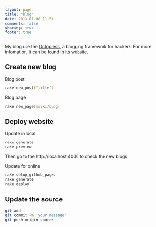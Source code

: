 ```yaml
---
layout: page
title: "blog"
date: 2013-01-08 11:59
comments: false
sharing: true
footer: true
---
```


My blog use the [Octopress](http://octopress.org), a blogging framework for hackers. For more infomation, it can be found in its website.

Create new blog
---------------
Blog post
``` sh
rake new_post["title"]
```

Blog page
``` sh
rake new_page[mwiki/blog]
```

Deploy website
--------------
Update in local
``` sh
rake generate
rake preview

```
Then go to the http://localhost:4000 to check the new blogs

Update for online
``` sh
rake setup_github_pages
rake generate
rake deploy
```

Update the source
-----------------
``` sh
git add .
git commit -m 'your message'
git push origin source
```

